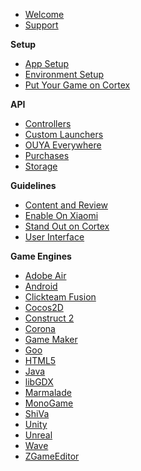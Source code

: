 * [Welcome](index.md)
* [Support](developer_support.md)

**Setup**
* [App Setup](app_setup.md)
* [Environment Setup](env_setup.md)
* [Put Your Game on Cortex](forge_tv.md)

**API**
* [Controllers](controllers.md)
* [Custom Launchers](custom_launchers.md)
* [OUYA Everywhere](ouya-everywhere.md)
* [Purchases](purchasing.md)
* [Storage](storage.md)

**Guidelines**
* [Content and Review](content-review-guidelines.md)
* [Enable On Xiaomi](enable_xiaomi_support.md)
* [Stand Out on Cortex](stand_out_on_ouya.md)
* [User Interface](interface-guidelines.md)

**Game Engines**
* [Adobe Air](adobe-air.md)
* [Android](android.md)
* [Clickteam Fusion](multimedia_fusion_2.md)
* [Cocos2D](cocos2d.md)
* [Construct 2](construct_2.md)
* [Corona](corona.md)
* [Game Maker](game-maker.md)
* [Goo](goo.md)
* [HTML5](html5.md)
* [Java](java.md)
* [libGDX](libGDX.md)
* [Marmalade](marmalade.md)
* [MonoGame](mono-game.md)
* [ShiVa](shiva.md)
* [Unity](unity.md)
* [Unreal](unreal.md)
* [Wave](wave.md)
* [ZGameEditor](zgameeditor.md)
